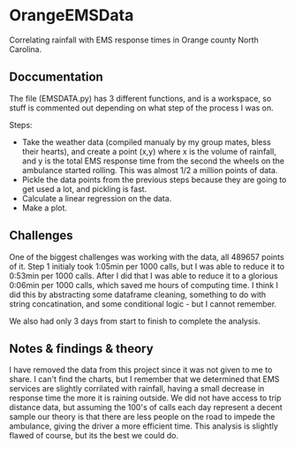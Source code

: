 # OrangeEMSData
Correlating rainfall with EMS response times in Orange county North Carolina.

## Doccumentation
The file (EMSDATA.py) has 3 different functions, and is a workspace, so stuff is commented out depending on what step of the process I was on.

Steps:
* Take the weather data (compiled manualy by my group mates, bless their hearts), and create a point (x,y) where x is the volume of rainfall, and y is the total EMS response time from the second the wheels on the ambulance started rolling. This was almost 1/2 a million points of data.
* Pickle the data points from the previous steps because they are going to get used a lot, and pickling is fast.
* Calculate a linear regression on the data.
* Make a plot.

## Challenges
One of the biggest challenges was working with the data, all 489657 points of it. Step 1 initialy took 1:05min per 1000 calls, but I was able to reduce it to 0:53min per 1000 calls. After I did that I was able to reduce it to a glorious 0:06min per 1000 calls, which saved me hours of computing time. I think I did this by abstracting some dataframe cleaning, something to do with string concatination, and some conditional logic - but I cannot remember. 

We also had only 3 days from start to finish to complete the analysis.

## Notes & findings & theory
I have removed the data from this project since it was not given to me to share. I can't find the charts, but I remember that we determined that EMS services are slightly corrilated with rainfall, having a small decrease in response time the more it is raining outside. We did not have access to trip distance data, but assuming the 100's of calls each day represent a decent sample our theory is that there are less people on the road to impede the ambulance, giving the driver a more efficient time. This analysis is slightly flawed of course, but its the best we could do.
